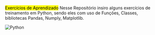 <mark>Exercícios de Aprendizado</mark>
Nesse Repositório insiro alguns exercícios de treinamento em Python, sendo eles com uso de Funções, Classes, bibliotecas Pandas, Numply, Matplotlib.

 ![Python](https://code-maven.com/img/python.png)           
